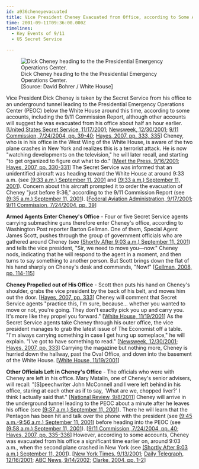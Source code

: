 ```yaml
---
id: a936cheneyevacuated
title: Vice President Cheney Evacuated from Office, according to Some Accounts
time: 2001-09-11T09:36:00.000Z
timelines:
  - Key Events of 9/11
  - US Secret Service

---
```


<figure class="image">
  <img alt="Dick Cheney heading to the the Presidential Emergency Operations Center." src="//i2.wp.com/cdn.historycommons.org/images/events/Cheney_Evacuated_2050081722-45852.jpg" />
  <figcaption>Dick Cheney heading to the the Presidential Emergency Operations Center.<br>[Source: David Bohrer / White House]</figure>
</figure>

Vice President Dick Cheney is taken by the Secret Service from his office to an underground tunnel leading to the Presidential Emergency Operations Center (PEOC) below the White House around this time, according to some accounts, including the 9/11 Commission Report, although other accounts will suggest he was evacuated from his office about half an hour earlier. [[United States Secret Service, 11/17/2001][1]; [Newsweek, 12/30/2001][2]; [9/11 Commission, 7/24/2004, pp. 39-40][3]; [Hayes, 2007, pp. 333, 335][4]] Cheney, who is in his office in the West Wing of the White House, is aware of the two plane crashes in New York and realizes this is a terrorist attack. He is now "watching developments on the television," he will later recall, and starting "to get organized to figure out what to do." [[Meet the Press, 9/16/2001][5]; [Hayes, 2007, pp. 330-331][4]] The Secret Service was informed that an unidentified aircraft was heading toward the White House at around 9:33 a.m. (see [(9:33 a.m.) September 11, 2001](/timeline/#a933dullescontacts) and [(9:33 a.m.) September 11, 2001](/timeline/#a933reagancalls)). Concern about this aircraft prompted it to order the evacuation of Cheney "just before 9:36," according to the 9/11 Commission Report (see [(9:35 a.m.) September 11, 2001](/timeline/#a935immediateevacuation)). [[Federal Aviation Administration, 9/17/2001][6]; [9/11 Commission, 7/24/2004, pp. 39][3]]

**Armed Agents Enter Cheney's Office** - Four or five Secret Service agents carrying submachine guns therefore enter Cheney's office, according to Washington Post reporter Barton Gellman. One of them, Special Agent James Scott, pushes through the group of government officials who are gathered around Cheney (see [(Shortly After 9:03 a.m.) September 11, 2001](/timeline/#a903cheneysoffice)) and tells the vice president, "Sir, we need to move you—now." Cheney nods, indicating that he will respond to the agent in a moment, and then turns to say something to another person. But Scott brings down the flat of his hand sharply on Cheney's desk and commands, "Now!" [[Gellman, 2008, pp. 114-115][7]]

**Cheney Propelled out of His Office** - Scott then puts his hand on Cheney's shoulder, grabs the vice president by the back of his belt, and moves him out the door. [[Hayes, 2007, pp. 333][4]] Cheney will comment that Secret Service agents "practice this, I'm sure, because… whether you wanted to move or not, you're going. They don't exactly pick you up and carry you. It's more like they propel you forward." [[White House, 11/19/2001][8]] As the Secret Service agents take Cheney through his outer office, the vice president manages to grab the latest issue of The Economist off a table. "I'm always carrying something in case I get hung up someplace," he will explain. "I've got to have something to read." [[Newsweek, 12/30/2001][2]; [Hayes, 2007, pp. 333][4]] Carrying the magazine but nothing more, Cheney is hurried down the hallway, past the Oval Office, and down into the basement of the White House. [[White House, 11/19/2001][8]]

**Other Officials Left in Cheney's Office** - The officials who were with Cheney are left in his office. Mary Matalin, one of Cheney's senior advisers, will recall: "[S]peechwriter John McConnell and I were left behind in his office, staring at each other as if to say, 'What are we, chopped liver?' I think I actually said that." [[National Review, 9/8/2011][9]] Cheney will arrive in the underground tunnel leading to the PEOC about a minute after he leaves his office (see [(9:37 a.m.) September 11, 2001](/timeline/#a937cheneyintunnel)). There he will learn that the Pentagon has been hit and talk over the phone with the president (see [(9:45 a.m.-9:56 a.m.) September 11, 2001](/timeline/#a937stayaway)) before heading into the PEOC (see [(9:58 a.m.) September 11, 2001](/timeline/#a958cheneysenterpeoc)). [[9/11 Commission, 7/24/2004, pp. 40][3]; [Hayes, 2007, pp. 335-336][4]] However, according to some accounts, Cheney was evacuated from his office a significant time earlier on, around 9:03 a.m., when the second plane crashed in New York (see [(Shortly After 9:03 a.m.) September 11, 2001](#a910tobunker)). [[New York Times, 9/13/2001][10]; [Daily Telegraph, 12/16/2001][11]; [ABC News, 9/14/2002][12]; [Clarke, 2004, pp. 1-2][13]]

[1]: https://nsarchive2.gwu.edu//NSAEBB/NSAEBB358a/doc22.pdf
[2]: https://www.newsweek.com/day-changed-america-148319
[3]: https://web.archive.org/web/20041020144854/http://www.decloah.com/mirrors/9-11/911_Report.txt
[4]: https://www.amazon.com/Cheney-Americas-Powerful-Controversial-President/dp/0060723467
[5]: https://georgewbush-whitehouse.archives.gov/vicepresident/news-speeches/speeches/vp20010916.html
[6]: https://nsarchive2.gwu.edu//NSAEBB/NSAEBB165/faa7.pdf
[7]: https://www.amazon.com/Angler-Cheney-Presidency-Barton-Gellman/dp/1594201862
[8]: https://www.scribd.com/document/16869695/NY-B9-Farmer-Misc-WH-1-of-3-Fdr-11-19-01-Newsweek-Interview-of-Cheney-450
[9]: https://web.archive.org/web/20150922030408/http://www.nationalreview.com/node/276536/print
[10]: https://www.nytimes.com/2001/09/13/opinion/essay-inside-the-bunker.html
[11]: https://www.telegraph.co.uk/news/worldnews/northamerica/usa/1365455/Revealed-what-really-went-on-during-Bushs-missing-hours.html
[12]: https://web.archive.org/web/20021003222152/http://abcnews.go.com/onair/DailyNews/sept11_moments_2.html
[13]: https://www.amazon.com/Against-All-Enemies-Inside-Americas/dp/0743260244
